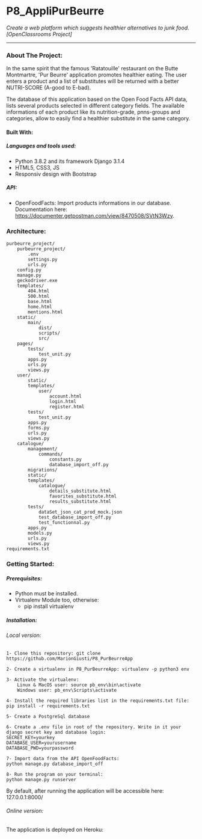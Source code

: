 # P8_AppliPurBeurre
*Create a web platform which suggests healthier alternatives to junk food. [OpenClassrooms Project]*
*****************************************************************************************************************
### About The Project:
In the same spirit that the famous 'Ratatouille' restaurant on the Butte Montmartre, 'Pur Beurre' application promotes healthier eating.
The user enters a product and a list of substitutes will be returned with a better NUTRI-SCORE (A-good to E-bad). 

The database of this application based on the Open Food Facts API data, lists several products selected in different
category fields. The available informations of each product like its nutrition-grade, pnns-groups and categories, allow to easily find a healthier substitute in the same category.

#### Built With:
##### Languages and tools used:
- Python 3.8.2 and its framework Django 3.1.4
- HTML5, CSS3, JS
- Responsiv design with Bootstrap
##### API:
- OpenFoodFacts: Import products informations in our database. Documentation here: https://documenter.getpostman.com/view/8470508/SVtN3Wzy.

### Architecture:
	
	purbeurre_project/
		purbeurre_project/
			.env
			settings.py
			urls.py
		config.py
		manage.py
		geckodriver.exe
		templates/
			404.html
			500.html
			base.html
			home.html
			mentions.html
		static/
			main/
				dist/
				scripts/
				src/
		pages/
			tests/
				test_unit.py
			apps.py
			urls.py
			views.py
		user/
			static/
			templates/
				user/
					account.html
					login.html
					register.html
			tests/
				test_unit.py
			apps.py
			forms.py
			urls.py
			views.py
		catalogue/
			management/
				commands/
					constants.py
					database_import_off.py
			migrations/
			static/
			templates/
				catalogue/
					details_substitute.html
					favorites_substitute.html
					results_substitute.html
			tests/
				dataSet_json_cat_prod_mock.json
				test_database_import_off.py
				test_functionnal.py
			apps.py
			models.py
			urls.py
			views.py
	requirements.txt

### Getting Started:
##### Prerequisites:
- Python must be installed.
- Virtualenv Module too, otherwise:
	* pip install virtualenv

##### Installation:
###### Local version:
	1- Clone this repository: git clone https://github.com/MarionGiusti/P8_PurBeurreApp

	2- Create a virtualenv in P8_PurBeurreApp: virtualenv -p python3 env

	3- Activate the virtualenv:
		Linux & MacOS user: source pb_env\bin\activate
		Windows user: pb_env\Scripts\activate

	4- Install the required libraries list in the requirements.txt file: pip install -r requirements.txt

	5- Create a PostgreSql database

	6- Create a .env file in root of the repository. Write in it your django secret key and database login:
	SECRET_KEY=yourkey
	DATABASE_USER=yourusername
	DATABASE_PWD=yourpassword

	7- Import data from the API OpenFoodFacts:
	python manage.py database_import_off

	8- Run the program on your terminal:
	python manage.py runserver

By default, after running the application will be accessible here: 127.0.0.1:8000/

###### Online version:
The application is deployed on Heroku:
 
